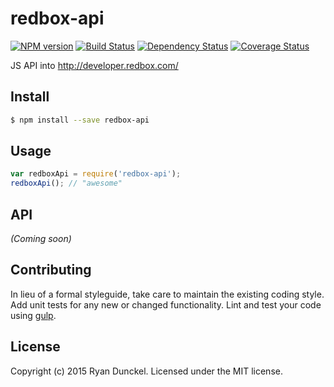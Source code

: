 # redbox-api 
[![NPM version][npm-image]][npm-url] [![Build Status][travis-image]][travis-url] [![Dependency Status][daviddm-url]][daviddm-image] [![Coverage Status][coveralls-image]][coveralls-url]

JS API into http://developer.redbox.com/


## Install

```bash
$ npm install --save redbox-api
```


## Usage

```javascript
var redboxApi = require('redbox-api');
redboxApi(); // "awesome"
```

## API

_(Coming soon)_


## Contributing

In lieu of a formal styleguide, take care to maintain the existing coding style. Add unit tests for any new or changed functionality. Lint and test your code using [gulp](http://gulpjs.com/).


## License

Copyright (c) 2015 Ryan Dunckel. Licensed under the MIT license.



[npm-url]: https://npmjs.org/package/redbox-api
[npm-image]: https://badge.fury.io/js/redbox-api.svg
[travis-url]: https://travis-ci.org/sparty02/redbox-api
[travis-image]: https://travis-ci.org/sparty02/redbox-api.svg?branch=master
[daviddm-url]: https://david-dm.org/sparty02/redbox-api.svg?theme=shields.io
[daviddm-image]: https://david-dm.org/sparty02/redbox-api
[coveralls-url]: https://coveralls.io/r/sparty02/redbox-api
[coveralls-image]: https://coveralls.io/repos/sparty02/redbox-api/badge.png
